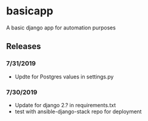 # basicapp

A basic django app for automation purposes

## Releases

### 7/31/2019
- Updte for Postgres values in settings.py

### 7/30/2019
- Update for django 2.? in requirements.txt
- test with ansible-django-stack repo for deployment



